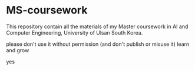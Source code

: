 # MS-coursework
This repository contain all the materials of my Master coursework in AI and Computer Engineering, University of Ulsan South Korea.

please don't use it without permission (and don't publish or misuse it) 
learn and grow 


yes
